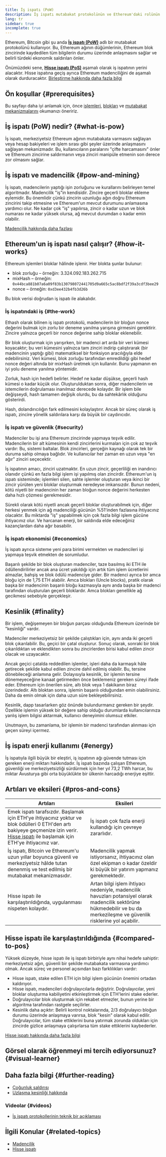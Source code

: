 ```yaml
---
title: İş ispatı (PoW)
description: İş ispatı mutabakat protokolünün ve Ethereum'daki rolünün bir açıklaması.
lang: tr
sidebar: true
incomplete: true
---
```


Ethereum, Bitcoin gibi şu anda **[İş ispatı (PoW)](https://wikipedia.org/wiki/Proof_of_work)** adlı bir mutabakat protokolünü kullanıyor. Bu, Ethereum ağının düğümlerinin, Ethereum blok zincirinde kaydedilen tüm bilgilerin durumu üzerinde anlaşmasını sağlar ve belirli türdeki ekonomik saldırıları önler.

Önümüzdeki sene, **[Hisse ispatı (PoS)](/developers/docs/consensus-mechanisms/pos)** aşamalı olarak iş ispatının yerini alacaktır. Hisse ispatına geçiş ayrıca Ethereum madenciliğini de aşamalı olarak durduracaktır. [Birleştirme hakkında daha fazla bilgi](/upgrades/merge/)

## Ön koşullar {#prerequisites}

Bu sayfayı daha iyi anlamak için, önce [işlemleri](/developers/docs/transactions/), [blokları](/developers/docs/blocks/) ve [mutabakat mekanizmalarını](/developers/docs/consensus-mechanisms/) okumanızı öneririz.

## İş ispatı (PoW) nedir? {#what-is-pow}

İş ispatı, merkeziyetsiz Ethereum ağının mutabakata varmasını sağlayan veya hesap bakiyeleri ve işlem sırası gibi şeyler üzerinde anlaşmasını sağlayan mekanizmadır. Bu, kullanıcıların paralarını "çifte harcamasını" önler ve Ethereum zincirine saldırmanın veya zinciri manipüle etmenin son derece zor olmasını sağlar.

## İş ispatı ve madencilik {#pow-and-mining}

İş ispatı, madencilerin yaptığı işin zorluğunu ve kurallarını belirleyen temel algoritmadır. Madencilik "iş"in kendisidir. Zincire geçerli bloklar ekleme eylemidir. Bu önemlidir çünkü zincirin uzunluğu ağın doğru Ethereum zincirini takip etmesine ve Ethereum'un mevcut durumunu anlamasına yardımcı olur. Ne kadar çok "iş" yapılırsa, zincir o kadar uzun ve blok numarası ne kadar yüksek olursa, ağ mevcut durumdan o kadar emin olabilir.

[Madencilik hakkında daha fazlası](/developers/docs/consensus-mechanisms/pow/mining/)

## Ethereum'un iş ispatı nasıl çalışır? {#how-it-works}

Ethereum işlemleri bloklar hâlinde işlenir. Her blokta şunlar bulunur:

- blok zorluğu – örneğin: 3.324.092.183.262.715
- mixHash – örneğin: `0x44bca881b07a6a09f83b130798072441705d9a665c5ac8bdf2f39a3cdf3bee29`
- nonce – örneğin: `0xd3ee432b4fb3d26b`

Bu blok verisi doğrudan iş ispatı ile alakalıdır.

### İş ispatındaki iş {#the-work}

Ethash olarak bilinen iş ispatı protokolü, madencilerin bir bloğun nonce değerini bulmak için zorlu bir deneme yanılma yarışına girmesini gerektirir. Zincire yalnızca geçerli bir nonce değerine sahip bloklar eklenebilir.

Bir blok oluşturmak için yarışırken, bir madenci art arda bir veri kümesi koyacaktır; bu veri kümesini yalnızca tam zinciri indirip çalıştırarak (bir madencinin yaptığı gibi) matematiksel bir fonksiyon aracılığıyla elde edebilirsiniz. Veri kümesi, blok zorluğu tarafından emredildiği gibi hedef nonce değeri altında bir mixHash üretmek için kullanılır. Bunu yapmanın en iyi yolu deneme yanılma yöntemidir.

Zorluk, hash için hedefi belirler. Hedef ne kadar düşükse, geçerli hash kümesi o kadar küçük olur. Oluşturulduktan sonra, diğer madencilerin ve istemcilerin doğrulaması inanılmaz derecede kolaydır. Bir işlem bile değişseydi, hash tamamen değişik olurdu, bu da sahtekârlık olduğunu gösterirdi.

Hash, dolandırıcılığın fark edilmesini kolaylaştırır. Ancak bir süreç olarak iş ispatı, zincire yönelik saldırılara karşı da büyük bir caydırıcıdır.

### İş ispatı ve güvenlik {#security}

Madenciler bu işi ana Ethereum zincirinde yapmaya teşvik edilir. Madencilerin bir alt kümesinin kendi zincirlerini kurmaları için çok az teşvik vardır: Bu, sistemi baltalar. Blok zincirleri, gerçeğin kaynağı olarak tek bir duruma sahip olmaya bağlıdır. Ve kullanıcılar her zaman en uzun veya "en ağır" zinciri seçecektir.

İş ispatının amacı, zinciri uzatmaktır. En uzun zincir, geçerliliği en inandırıcı olanıdır çünkü en fazla bilgi işlem işi yapılmış olan zincirdir. Ethereum'un iş ispatı sisteminde; işlemleri silen, sahte işlemler oluşturan veya ikinci bir zincir yürüten yeni bloklar oluşturmak neredeyse imkansızdır. Bunun nedeni, kötü niyetli bir madencinin her zaman bloğun nonce değerini herkesten daha hızlı çözmesi gerekmesidir.

Sürekli olarak kötü niyetli ancak geçerli bloklar oluşturabilmek için, diğer herkesi yenmek için ağ madenciliği gücünün %51'inden fazlasına ihtiyacınız olacaktır. Bu miktarda "iş" yapabilmek için çok fazla bilgi işlem gücüne ihtiyacınız olur. Ve harcanan enerji, bir saldırıda elde edeceğiniz kazançlardan daha ağır basabilir.

### İş ispatı ekonomisi {#economics}

İş ispatı ayrıca sisteme yeni para birimi vermekten ve madencileri işi yapmaya teşvik etmekten de sorumludur.

Başarılı şekilde bir blok oluşturan madenciler, taze basılmış iki ETH ile ödüllendirilirler ancak ana ücret yakıldığı için artık tüm işlem ücretlerini almazlar, bahşiş ve blok ödülü madenciye gider. Bir madenci ayrıca bir amca bloğu için de 1,75 ETH alabilir. Amca blokları (Uncle blocks), pratik olarak başka bir madencinin başarılı bloğu kazmasıyla aynı anda başka bir madenci tarafından oluşturulan geçerli bloklardır. Amca blokları genellikle ağ gecikmesi sebebiyle gerçekleşir.

## Kesinlik {#finality}

Bir işlem, değişemeyen bir bloğun parçası olduğunda Ethereum üzerinde bir "kesinliği" vardır.

Madenciler merkeziyetsiz bir şekilde çalıştıkları için, aynı anda iki geçerli blok çıkarılabilir. Bu, geçici bir çatal oluşturur. Sonuç olarak, sonraki bir blok çıkarıldıktan ve eklendikten sonra bu zincirlerden birisi kabul edilen zincir olacak ve uzayacaktır.

Ancak geçici çatalda reddedilen işlemler, işleri daha da karmaşık hâle getirecek şekilde kabul edilen zincire dahil edilmiş olabilir. Bu, tersine dönebileceği anlamına gelir. Dolayısıyla kesinlik, bir işlemin tersine dönemeyeceğine kanaat getirmeden önce beklemeniz gereken süreyi ifade eder. Ethereum için önerilen süre, altı blok veya 1 dakikanın biraz üzerindedir. Altı bloktan sonra, işlemin başarılı olduğundan emin olabilirsiniz. Daha da emin olmak için daha uzun süre bekleyebilirsiniz.

Kesinlik, dapp tasarlarken göz önünde bulundurmanız gereken bir şeydir. Özellikle işlemin yüksek bir değere sahip olduğu durumlarda kullanıcılarınıza yanlış işlem bilgisi aktarmak, kullanıcı deneyimini olumsuz etkiler.

Unutmayın, bu zamanlama, bir işlemin bir madenci tarafından alınması için geçen süreyi içermez.

## İş ispatı enerji kullanımı {#energy}

İş ispatıyla ilgili büyük bir eleştiri, iş ispatının ağı güvende tutması için gereken enerji miktarı hakkındadır. İş ispatı bazında çalışan Ethereum, güvenliği ve merkeziyetsizliği sürdürmek için her yıl 73,2 TWh harcar, bu miktar Avusturya gibi orta büyüklükte bir ülkenin harcadığı enerjiye eşittir.

## Artıları ve eksileri {#pros-and-cons}

| Artıları                                                                                                                                                                                                                             | Eksileri                                                                                                                                                                  |
| ------------------------------------------------------------------------------------------------------------------------------------------------------------------------------------------------------------------------------------ | ------------------------------------------------------------------------------------------------------------------------------------------------------------------------- |
| Emek ispatı tarafsızdır. Başlamak için ETH'ye ihtiyacınız yoktur ve blok ödülleri 0 ETH'den artı bakiyeye geçmenize izin verir. [Hisse ispatı](/developers/docs/consensus-mechanisms/pos/) ile başlamak için ETH'ye ihtiyacınız var. | İş ispatı çok fazla enerji kullandığı için çevreye zararlıdır.                                                                                                            |
| İş ispatı, Bitcoin ve Ethereum'u uzun yıllar boyunca güvenli ve merkeziyetsiz hâlde tutan denenmiş ve test edilmiş bir mutabakat mekanizmasıdır.                                                                                     | Madencilik yapmak istiyorsanız, ihtiyacınız olan özel ekipman o kadar özeldir ki büyük bir yatırım yapmanız gerekmektedir.                                                |
| Hisse ispatı ile karşılaştırıldığında, uygulanması nispeten kolaydır.                                                                                                                                                                | Artan bilgi işlem ihtiyacı nedeniyle, madencilik havuzları potansiyel olarak madencilik sektörüne hükmedebilir ve bu da merkezileşme ve güvenlik risklerine yol açabilir. |

## Hisse ispatı ile karşılaştırıldığında {#compared-to-pos}

Yüksek düzeyde, hisse ispatı ile iş ispatı birbiriyle aynı nihai hedefe sahiptir: merkeziyetsiz ağın, güvenli bir şekilde mutabakata varmasına yardımcı olmak. Ancak süreç ve personel açısından bazı farklılıkları vardır:

- Hisse ispatı, stake edilen ETH için bilgi işlem gücünün önemini ortadan kaldırıyor.
- Hisse ispatı, madencileri doğrulayıcılarla değiştirir. Doğrulayıcılar, yeni bloklar oluşturma kabiliyetini etkinleştirmek için ETH'lerini stake ederler.
- Doğrulayıcılar blok oluşturmak için rekabet etmezler, bunun yerine bir algoritma tarafından rastgele seçilirler.
- Kesinlik daha açıktır: Belirli kontrol noktalarında, 2/3 doğrulayıcı bloğun durumu üzerinde anlaşmaya varırsa, blok "kesin" olarak kabul edilir. Doğrulayıcılar, tüm stake ettiklerini buna yatırmak zorunda oldukları için zincirde gizlice anlaşmaya çalışırlarsa tüm stake ettiklerini kaybederler.

[Hisse ispatı hakkında daha fazla bilgi](/developers/docs/consensus-mechanisms/pos/)

## Görsel olarak öğrenmeyi mi tercih ediyorsunuz? {#visual-learner}

<YouTube id="3EUAcxhuoU4" />

## Daha fazla bilgi {#further-reading}

- [Çoğunluk saldırısı](https://en.bitcoin.it/wiki/Majority_attack)
- [Uzlaşma kesinliği hakkında](https://blog.ethereum.org/2016/05/09/on-settlement-finality/)

### Videolar {#videos}

- [İş ispatı protokollerinin teknik bir açıklaması](https://youtu.be/9V1bipPkCTU)

## İlgili Konular {#related-topics}

- [Madencilik](/developers/docs/consensus-mechanisms/pow/mining/)
- [Hisse ispatı](/developers/docs/consensus-mechanisms/pos/)
